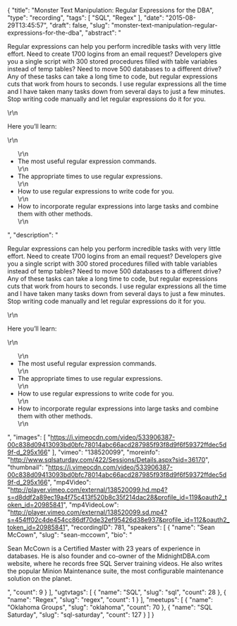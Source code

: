 {
  "title": "Monster Text Manipulation: Regular Expressions for the DBA",
  "type": "recording",
  "tags": [
    "SQL",
    "Regex"
  ],
  "date": "2015-08-29T13:45:57",
  "draft": false,
  "slug": "monster-text-manipulation-regular-expressions-for-the-dba",
  "abstract": "<p>Regular expressions can help you perform incredible tasks with very little effort.  Need to create 1700 logins from an email request? Developers give you a single script with 300 stored procedures filled with table variables instead of temp tables?  Need to move 500 databases to a different drive?  Any of these tasks can take a long time to code, but regular expressions cuts that work from hours to seconds.  I use regular expressions all the time and I have taken many tasks down from several days to just a few minutes.  Stop writing code manually and let regular expressions do it for you.</p>\r\n<p>Here you’ll learn:</p>\r\n<ul>\r\n<li>The most useful regular expression commands.</li>\r\n<li>The appropriate times to use regular expressions.</li>\r\n<li>How to use regular expressions to write code for you.</li>\r\n<li>How to incorporate regular expressions into large tasks and combine them with other methods.</li>\r\n</ul>",
  "description": "<p>Regular expressions can help you perform incredible tasks with very little effort.  Need to create 1700 logins from an email request? Developers give you a single script with 300 stored procedures filled with table variables instead of temp tables?  Need to move 500 databases to a different drive?  Any of these tasks can take a long time to code, but regular expressions cuts that work from hours to seconds.  I use regular expressions all the time and I have taken many tasks down from several days to just a few minutes.  Stop writing code manually and let regular expressions do it for you.</p>\r\n<p>Here you’ll learn:</p>\r\n<ul>\r\n<li>The most useful regular expression commands.</li>\r\n<li>The appropriate times to use regular expressions.</li>\r\n<li>How to use regular expressions to write code for you.</li>\r\n<li>How to incorporate regular expressions into large tasks and combine them with other methods.</li>\r\n</ul>",
  "images": [
    "https://i.vimeocdn.com/video/533906387-00c838d09413093bd0bfc78014abc66acd287985f93f8d9f6f59372ffdec5d9f-d_295x166"
  ],
  "vimeo": "138520099",
  "moreinfo": "http://www.sqlsaturday.com/422/Sessions/Details.aspx?sid=36170",
  "thumbnail": "https://i.vimeocdn.com/video/533906387-00c838d09413093bd0bfc78014abc66acd287985f93f8d9f6f59372ffdec5d9f-d_295x166",
  "mp4Video": "http://player.vimeo.com/external/138520099.hd.mp4?s=d8ddf2a89ec19a4f75c413f520b8c35f214dac28&profile_id=119&oauth2_token_id=20985841",
  "mp4VideoLow": "http://player.vimeo.com/external/138520099.sd.mp4?s=454ff02c4de454cc86df70de32ef95426d38e937&profile_id=112&oauth2_token_id=20985841",
  "recordingID": 781,
  "speakers": [
    {
      "name": "Sean McCown",
      "slug": "sean-mccown",
      "bio": "<p>Sean McCown is a Certified Master with 23 years of experience in databases. He is also founder and co-owner of the MidnightDBA.com website, where he records free SQL Server training videos. He also writes the popular Minion Maintenance suite, the most configurable maintenance solution on the planet.</p>",
      "count": 9
    }
  ],
  "ugtvtags": [
    {
      "name": "SQL",
      "slug": "sql",
      "count": 28
    },
    {
      "name": "Regex",
      "slug": "regex",
      "count": 1
    }
  ],
  "meetups": [
    {
      "name": "Oklahoma Groups",
      "slug": "oklahoma",
      "count": 70
    },
    {
      "name": "SQL Saturday",
      "slug": "sql-saturday",
      "count": 127
    }
  ]
}